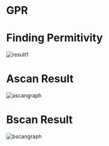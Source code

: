 # GPR

# Finding Permitivity 

![result1](https://user-images.githubusercontent.com/70712427/230112531-f2f8f433-a5ad-472d-a709-d7ec41a5a114.jpeg)

# Ascan Result
![ascangraph](https://user-images.githubusercontent.com/70712427/230112673-60e0bdc3-c91b-45c8-b0d9-36204672a681.png)

# Bscan Result
![bscangraph](https://user-images.githubusercontent.com/70712427/230112687-e3ffab10-6450-499d-bfe6-0ac37a6c0734.png)
